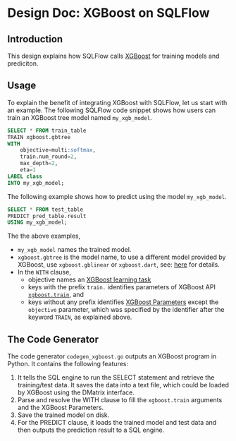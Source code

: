 # Design Doc: XGBoost on SQLFlow

## Introduction

This design explains how SQLFlow calls [XGBoost](https://xgboost.ai/) for training models and prediciton.

## Usage

To explain the benefit of integrating XGBoost with SQLFlow, let us start with an example.  The following SQLFlow code snippet shows how users can train an XGBoost tree model named `my_xgb_model`.

``` sql
SELECT * FROM train_table
TRAIN xgboost.gbtree
WITH
    objective=multi:softmax,
    train.num_round=2,
    max_depth=2,
    eta=1
LABEL class
INTO my_xgb_model;
```

The following example shows how to predict using the model `my_xgb_model`.

``` sql
SELECT * FROM test_table
PREDICT pred_table.result
USING my_xgb_model;
```

The the above examples,
- `my_xgb_model` names the trained model.
- `xgboost.gbtree` is the model name, to use a different model provided by XGBoost, use `xgboost.gblinear` or `xgboost.dart`, see: [here](https://xgboost.readthedocs.io/en/latest/parameter.html#general-parameters) for details.
- In the `WITH` clause,
  - objective names an [XGBoost learning task](https://xgboost.readthedocs.io/en/latest/parameter.html#learning-task-parameters)
  - keys with the prefix `train.` identifies parameters of XGBoost API [`xgboost.train`](https://xgboost.readthedocs.io/en/latest/python/python_api.html#xgboost.train), and
  - keys without any prefix identifies [XGBoost Parameters](https://xgboost.readthedocs.io/en/latest/parameter.html) except the `objective` parameter, which was specified by the identifier after the keyword `TRAIN`, as explained above.

## The Code Generator

The code generator `codegen_xgboost.go` outputs an XGBoost program in Python. It contains the following features:
1. It tells the SQL engine to run the SELECT statement and retrieve the training/test data. It saves the data into a text file, which could be loaded by XGBoost using the DMatrix interface.
1. Parse and resolve the WITH clause to fill the `xgboost.train` arguments and the XGBoost Parameters.
1. Save the trained model on disk.
1. For the PREDICT clause, it loads the trained model and test data and then outputs the prediction result to a SQL engine.
